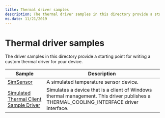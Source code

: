 ```yaml
---
title: Thermal driver samples
description: The thermal driver samples in this directory provide a starting point for writing a custom driver for your device.
ms.date: 11/21/2019
---
```


# Thermal driver samples

The driver samples in this directory provide a starting point for writing a custom thermal driver for your device.

| Sample | Description |
| --- | --- |
| [SimSensor](/samples/microsoft/windows-driver-samples/simsensor---simulated-temperature-sensor-sample-driver) | A simulated temperature sensor device. |
| [Simulated Thermal Client Sample Driver ](/samples/microsoft/windows-driver-samples/simthermalclient---simulated-thermal-client-sample-driver) | Simulates a device that is a client of Windows thermal management. This driver publishes a THERMAL_COOLING_INTERFACE driver interface. |
